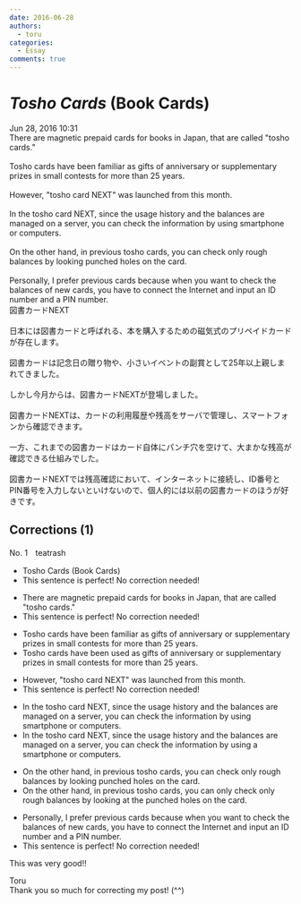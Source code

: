 ```yaml
---
date: 2016-06-28
authors:
  - toru
categories:
  - Essay
comments: true
---
```


# <strong><em>Tosho Cards</strong></em> (Book Cards)
<div class="date">Jun 28, 2016 10:31</div>
<div id="post"><div id="body_show_ori">
There are magnetic prepaid cards for books in Japan, that are called "tosho cards."<br/><br/>Tosho cards have been familiar as gifts of anniversary or supplementary prizes in small contests for more than 25 years.<br/><br/>However, "tosho card NEXT" was launched from this month.<br/><br/>In the tosho card NEXT, since the usage history and the balances are managed on a server, you can check the information by using smartphone or computers.<br/><br/>On the other hand, in previous tosho cards, you can check only rough balances by looking punched holes on the card.<br/><br/>Personally, I prefer previous cards because when you want to check the balances of new cards, you have to connect the Internet and input an ID number and a PIN number.
</div></div>

<!-- more -->

<div id="post_ja"><div id="body_show_mo">
図書カードNEXT<br/><br/>日本には図書カードと呼ばれる、本を購入するための磁気式のプリペイドカードが存在します。<br/><br/>図書カードは記念日の贈り物や、小さいイベントの副賞として25年以上親しまれてきました。<br/><br/>しかし今月からは、図書カードNEXTが登場しました。<br/><br/>図書カードNEXTは、カードの利用履歴や残高をサーバで管理し、スマートフォンから確認できます。<br/><br/>一方、これまでの図書カードはカード自体にパンチ穴を空けて、大まかな残高が確認できる仕組みでした。<br/><br/>図書カードNEXTでは残高確認において、インターネットに接続し、ID番号とPIN番号を入力しないといけないので、個人的には以前の図書カードのほうが好きです。
</div></div>

## Corrections (1)
<div id="block"><div class="first_name"> No. 1　<span class="just_name">teatrash</span></div><div id="block2">
<ul class="correction_field">
<li class="incorrect">Tosho Cards (Book Cards)</li>
<li class="corrected perfect">This sentence is perfect! No correction needed!</li>
</ul>
<ul class="correction_field">
<li class="incorrect">There are magnetic prepaid cards for books in Japan, that are called "tosho cards."</li>
<li class="corrected perfect">This sentence is perfect! No correction needed!</li>
</ul>
<ul class="correction_field">
<li class="incorrect">Tosho cards have been familiar as gifts of anniversary or supplementary prizes in small contests for more than 25 years.</li>
<li class="corrected correct">
Tosho cards have been <span class="f_red">used</span> as gifts of anniversary or supplementary prizes in small contests for more than 25 years.
</li>
</ul>
<ul class="correction_field">
<li class="incorrect">However, "tosho card NEXT" was launched from this month.</li>
<li class="corrected perfect">This sentence is perfect! No correction needed!</li>
</ul>
<ul class="correction_field">
<li class="incorrect">In the tosho card NEXT, since the usage history and the balances are managed on a server, you can check the information by using smartphone or computers.</li>
<li class="corrected correct">
In the tosho card NEXT, since the usage history and the balances are managed on a server, you can check the information by using <span class="f_blue">a</span> smartphone or computers.
</li>
</ul>
<ul class="correction_field">
<li class="incorrect">On the other hand, in previous tosho cards, you can check only rough balances by looking punched holes on the card.</li>
<li class="corrected correct">
On the other hand, in previous tosho cards, you can <span class="f_red">only</span> check <span class="sline">only</span> rough balances by looking <span class="f_blue">at the </span>punched holes on the card.
</li>
</ul>
<ul class="correction_field">
<li class="incorrect">Personally, I prefer previous cards because when you want to check the balances of new cards, you have to connect the Internet and input an ID number and a PIN number.</li>
<li class="corrected perfect">This sentence is perfect! No correction needed!</li>
</ul>
<p class="comment_small">
 This was very good!!
</p>

</div><div class="name"><span class="just_name">Toru</span><br>
Thank you so much for correcting my post! (^^)
</div>
</div>
